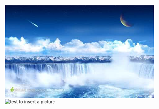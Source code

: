 ![test to insert a picture](/test/test.jpg)
![test to insert a picture](https://github.com/easesstone/knowledge/blob/master/test/test.jpg)

